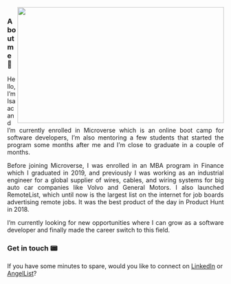 
<img align="right" width="480" height="270" src="https://media3.giphy.com/media/ggWVP9U8J7q3akzXsk/giphy.gif">

  
### About me 📇
<div style="text-align: justify"> 
  
Hello, I’m Isaac and I’m currently enrolled in Microverse which is an online boot camp for software developers, I’m also mentoring a few students that started the program some months after me and I’m close to graduate in a couple of months.  


Before joining Microverse, I was enrolled in an MBA program in Finance which I graduated in 2019, and previously I was working as an industrial engineer for a global supplier of wires, cables, and wiring systems for big auto car companies like Volvo and General Motors. I also launched RemoteList, which until now is the largest list on the internet for job boards advertising remote jobs. It was the best product of the day in Product Hunt in 2018. 


I’m currently looking for new opportunities where I can grow as a software developer and finally made the career switch to this field. 
</div>


### Get in touch 📟
If you have some minutes to spare, would you like to connect on [LinkedIn](https://www.linkedin.com/in/isaacmunguia/) or [AngelList](https://angel.co/u/idgm)? 


<!--
**idgm5/idgm5** is a ✨ _special_ ✨ repository because its `README.md` (this file) appears on your GitHub profile.

Here are some ideas to get you started:

- 🔭 I’m currently working on ...
- 🌱 I’m currently learning ...
- 👯 I’m looking to collaborate on ...
- 🤔 I’m looking for help with ...
- 💬 Ask me about ...
- 📫 How to reach me: ...
- 😄 Pronouns: ...
- ⚡ Fun fact: ...
-->

